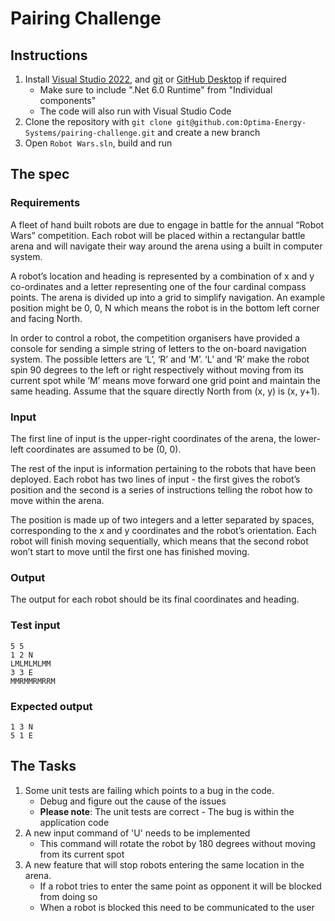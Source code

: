 # Pairing Challenge

## Instructions

1. Install [Visual Studio 2022](https://visualstudio.microsoft.com/), and [git](https://git-scm.com/download/win) or [GitHub Desktop](https://desktop.github.com/) if required
    - Make sure to include ".Net 6.0 Runtime" from "Individual components"
    - The code will also run with Visual Studio Code 
2. Clone the repository with `git clone git@github.com:Optima-Energy-Systems/pairing-challenge.git` and create a new branch
3. Open `Robot Wars.sln`, build and run

## The spec

### Requirements

A fleet of hand built robots are due to engage in battle for the annual “Robot Wars” competition. Each robot will be placed within a rectangular battle arena and will navigate their way around the arena using a built in computer system.
 
A robot’s location and heading is represented by a combination of x and y co-ordinates and a letter representing one of the four cardinal compass points. The arena is divided up into a grid to simplify navigation. An example position might be 0, 0, N which means the robot is in the bottom left corner and facing North.
 
In order to control a robot, the competition organisers have provided a console for sending a simple string of letters to the on-board navigation system. The possible letters are ‘L’, ‘R’ and ‘M’. ‘L’ and ‘R’ make the robot spin 90 degrees to the left or right respectively without moving from its current spot while ‘M’ means move forward one grid point and maintain the same heading. Assume that the square directly North from (x, y) is (x, y+1).
 
### Input

The first line of input is the upper-right coordinates of the arena, the lower-left coordinates are assumed to be (0, 0).
 
The rest of the input is information pertaining to the robots that have been deployed. Each robot has two lines of input - the first gives the robot’s position and the second is a series of instructions telling the robot how to move within the arena.
 
The position is made up of two integers and a letter separated by spaces, corresponding to the x and y coordinates and the robot’s orientation. Each robot will finish moving sequentially, which means that the second robot won’t start to move until the first one has finished moving.
 
### Output

The output for each robot should be its final coordinates and heading.
 
### Test input

```
5 5
1 2 N
LMLMLMLMM
3 3 E
MMRMMRMRRM
```
 
### Expected output

```
1 3 N
5 1 E
```

## The Tasks

1. Some unit tests are failing which points to a bug in the code.
    - Debug and figure out the cause of the issues
    - **Please note**: The unit tests are correct - The bug is within the application code
2. A new input command of 'U' needs to be implemented
    - This command will rotate the robot by 180 degrees without moving from its current spot
3. A new feature that will stop robots entering the same location in the arena.
    - If a robot tries to enter the same point as opponent it will be blocked from doing so
    - When a robot is blocked this need to be communicated to the user
